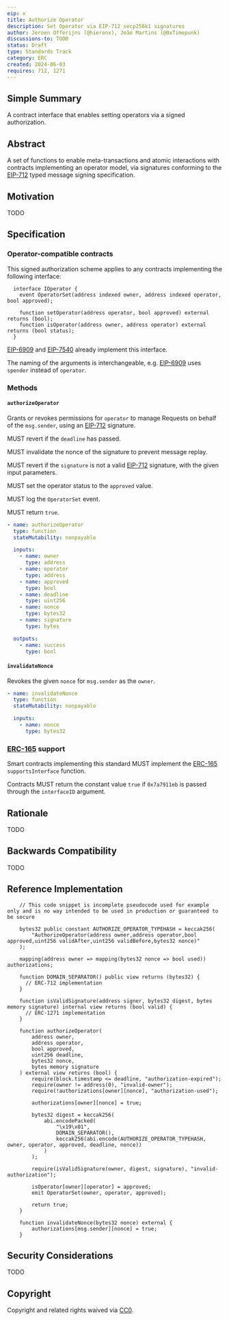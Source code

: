 ```yaml
---
eip: x
title: Authorize Operator
description: Set Operator via EIP-712 secp256k1 signatures
author: Jeroen Offerijns (@hieronx), João Martins (@0xTimepunk)
discussions-to: TODO
status: Draft
type: Standards Track
category: ERC
created: 2024-06-03
requires: 712, 1271
---
```


## Simple Summary

A contract interface that enables setting operators via a signed authorization.

## Abstract

A set of functions to enable meta-transactions and atomic interactions with contracts implementing an operator model, via signatures conforming to the [EIP-712](./eip-712.md) typed message signing specification.

## Motivation

TODO

## Specification

### Operator-compatible contracts

This signed authorization scheme applies to any contracts implementing the following interface:

```solidity
  interface IOperator {
    event OperatorSet(address indexed owner, address indexed operator, bool approved);

    function setOperator(address operator, bool approved) external returns (bool);
    function isOperator(address owner, address operator) external returns (bool status);
  }
```

[EIP-6909](./eip-6909.md) and [EIP-7540](./eip-7540.md) already implement this interface.

The naming of the arguments is interchangeable, e.g. [EIP-6909](./eip-6909.md) uses `spender` instead of `operator`.

### Methods

#### `authorizeOperator`

Grants or revokes permissions for `operator` to manage Requests on behalf of the `msg.sender`, using an [EIP-712](./eip-712.md) signature.

MUST revert if the `deadline` has passed.

MUST invalidate the nonce of the signature to prevent message replay.

MUST revert if the `signature` is not a valid [EIP-712](./eip-712.md) signature, with the given input parameters.

MUST set the operator status to the `approved` value.

MUST log the `OperatorSet` event.

MUST return `true`.

```yaml
- name: authorizeOperator
  type: function
  stateMutability: nonpayable

  inputs:
    - name: owner
      type: address
    - name: operator
      type: address
    - name: approved
      type: bool
    - name: deadline
      type: uint256
    - name: nonce
      type: bytes32
    - name: signature
      type: bytes

  outputs:
    - name: success
      type: bool
```

#### `invalidateNonce`

Revokes the given `nonce` for `msg.sender` as the `owner`.

```yaml
- name: invalidateNonce
  type: function
  stateMutability: nonpayable

  inputs:
    - name: nonce
      type: bytes32
```

### [ERC-165](./eip-165.md) support

Smart contracts implementing this standard MUST implement the [ERC-165](./eip-165.md) `supportsInterface` function.

Contracts MUST return the constant value `true` if `0x7a7911eb` is passed through the `interfaceID` argument.

## Rationale

TODO

## Backwards Compatibility

TODO 

## Reference Implementation

```solidity
    // This code snippet is incomplete pseudocode used for example only and is no way intended to be used in production or guaranteed to be secure

    bytes32 public constant AUTHORIZE_OPERATOR_TYPEHASH = keccak256(
        "AuthorizeOperator(address owner,address operator,bool approved,uint256 validAfter,uint256 validBefore,bytes32 nonce)"
    );

    mapping(address owner => mapping(bytes32 nonce => bool used)) authorizations;

    function DOMAIN_SEPARATOR() public view returns (bytes32) {
      // ERC-712 implementation 
    }

    function isValidSignature(address signer, bytes32 digest, bytes memory signature) internal view returns (bool valid) {
      // ERC-1271 implementation 
    }

    function authorizeOperator(
        address owner,
        address operator,
        bool approved,
        uint256 deadline,
        bytes32 nonce,
        bytes memory signature
    ) external view returns (bool) {
        require(block.timestamp <= deadline, "authorization-expired");
        require(owner != address(0), "invalid-owner");
        require(!authorizations[owner][nonce], "authorization-used");

        authorizations[owner][nonce] = true;

        bytes32 digest = keccak256(
            abi.encodePacked(
                "\x19\x01",
                DOMAIN_SEPARATOR(),
                keccak256(abi.encode(AUTHORIZE_OPERATOR_TYPEHASH, owner, operator, approved, deadline, nonce))
            )
        );

        require(isValidSignature(owner, digest, signature), "invalid-authorization");

        isOperator[owner][operator] = approved;
        emit OperatorSet(owner, operator, approved);

        return true;
    }
    
    function invalidateNonce(bytes32 nonce) external {
        authorizations[msg.sender][nonce] = true;
    }
```

## Security Considerations

TODO

## Copyright

Copyright and related rights waived via [CC0](../LICENSE.md).
